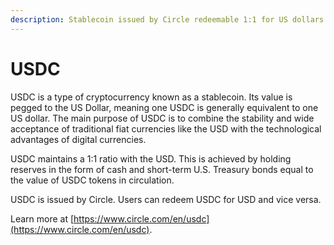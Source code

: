 ```yaml
---
description: Stablecoin issued by Circle redeemable 1:1 for US dollars.
---
```


# USDC

USDC is a type of cryptocurrency known as a stablecoin. Its value is pegged to the US Dollar, meaning one USDC is generally equivalent to one US dollar. The main purpose of USDC is to combine the stability and wide acceptance of traditional fiat currencies like the USD with the technological advantages of digital currencies.

USDC maintains a 1:1 ratio with the USD. This is achieved by holding reserves in the form of cash and short-term U.S. Treasury bonds equal to the value of USDC tokens in circulation.

USDC is issued by Circle. Users can redeem USDC for USD and vice versa.

Learn more at [https://www.circle.com/en/usdc](https://www.circle.com/en/usdc).
